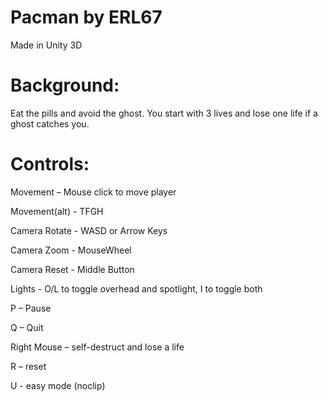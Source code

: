 # Pacman by ERL67

Made in Unity 3D

# Background:

Eat the pills and avoid the ghost.
You start with 3 lives and lose one life if a ghost catches you.


# Controls:

Movement – Mouse click to move player

Movement(alt) - TFGH

Camera Rotate - WASD or Arrow Keys

Camera Zoom - MouseWheel

Camera Reset - Middle Button

Lights - O/L to toggle overhead and spotlight, I to toggle both

P – Pause

Q – Quit

Right Mouse – self-destruct and lose a life

R – reset

U - easy mode (noclip)
